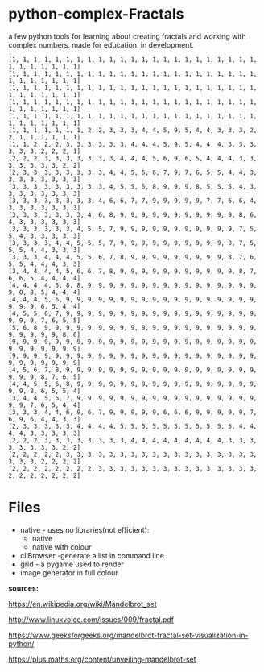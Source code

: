 # python-complex-Fractals
a few python tools for learning about creating fractals and working with complex numbers.
made for education.
in development.

```
[1, 1, 1, 1, 1, 1, 1, 1, 1, 1, 1, 1, 1, 1, 1, 1, 1, 1, 1, 1, 1, 1, 1, 1, 1, 1, 1, 1, 1, 1]
[1, 1, 1, 1, 1, 1, 1, 1, 1, 1, 1, 1, 1, 1, 1, 1, 1, 1, 1, 1, 1, 1, 1, 1, 1, 1, 1, 1, 1, 1]
[1, 1, 1, 1, 1, 1, 1, 1, 1, 1, 1, 1, 1, 1, 1, 1, 1, 1, 1, 1, 1, 1, 1, 1, 1, 1, 1, 1, 1, 1]
[1, 1, 1, 1, 1, 1, 1, 1, 1, 1, 1, 1, 1, 1, 1, 1, 1, 1, 1, 1, 1, 1, 1, 1, 1, 1, 1, 1, 1, 1]
[1, 1, 1, 1, 1, 1, 1, 1, 1, 1, 1, 1, 1, 1, 1, 1, 1, 1, 1, 1, 1, 1, 1, 1, 1, 1, 1, 1, 1, 1]
[1, 1, 1, 1, 1, 1, 1, 2, 2, 3, 3, 3, 4, 4, 5, 9, 5, 4, 4, 3, 3, 3, 2, 2, 1, 1, 1, 1, 1, 1]
[1, 1, 2, 2, 2, 3, 3, 3, 3, 3, 3, 4, 4, 4, 5, 9, 5, 4, 4, 4, 3, 3, 3, 3, 3, 3, 2, 2, 2, 1]
[2, 2, 2, 3, 3, 3, 3, 3, 3, 3, 4, 4, 4, 5, 6, 9, 6, 5, 4, 4, 4, 3, 3, 3, 3, 3, 3, 3, 2, 2]
[2, 3, 3, 3, 3, 3, 3, 3, 3, 4, 4, 5, 5, 6, 7, 9, 7, 6, 5, 5, 4, 4, 3, 3, 3, 3, 3, 3, 3, 3]
[3, 3, 3, 3, 3, 3, 3, 3, 3, 4, 5, 5, 5, 8, 9, 9, 9, 8, 5, 5, 5, 4, 3, 3, 3, 3, 3, 3, 3, 3]
[3, 3, 3, 3, 3, 3, 3, 3, 4, 6, 6, 7, 7, 9, 9, 9, 9, 9, 7, 7, 6, 6, 4, 3, 3, 3, 3, 3, 3, 3]
[3, 3, 3, 3, 3, 3, 3, 4, 6, 8, 9, 9, 9, 9, 9, 9, 9, 9, 9, 9, 9, 8, 6, 4, 3, 3, 3, 3, 3, 3]
[3, 3, 3, 3, 3, 3, 4, 5, 5, 7, 9, 9, 9, 9, 9, 9, 9, 9, 9, 9, 9, 7, 5, 5, 4, 3, 3, 3, 3, 3]
[3, 3, 3, 3, 4, 4, 5, 5, 5, 7, 9, 9, 9, 9, 9, 9, 9, 9, 9, 9, 9, 7, 5, 5, 5, 4, 4, 3, 3, 3]
[3, 3, 3, 4, 4, 4, 5, 5, 6, 7, 8, 9, 9, 9, 9, 9, 9, 9, 9, 9, 8, 7, 6, 5, 5, 4, 4, 4, 3, 3]
[3, 4, 4, 4, 4, 5, 6, 6, 7, 8, 9, 9, 9, 9, 9, 9, 9, 9, 9, 9, 9, 8, 7, 6, 6, 5, 4, 4, 4, 4]
[4, 4, 4, 4, 5, 8, 8, 9, 9, 9, 9, 9, 9, 9, 9, 9, 9, 9, 9, 9, 9, 9, 9, 9, 8, 8, 5, 4, 4, 4]
[4, 4, 4, 5, 6, 9, 9, 9, 9, 9, 9, 9, 9, 9, 9, 9, 9, 9, 9, 9, 9, 9, 9, 9, 9, 9, 6, 5, 4, 4]
[4, 5, 5, 6, 7, 9, 9, 9, 9, 9, 9, 9, 9, 9, 9, 9, 9, 9, 9, 9, 9, 9, 9, 9, 9, 9, 7, 6, 5, 5]
[5, 6, 8, 9, 9, 9, 9, 9, 9, 9, 9, 9, 9, 9, 9, 9, 9, 9, 9, 9, 9, 9, 9, 9, 9, 9, 9, 9, 8, 6]
[9, 9, 9, 9, 9, 9, 9, 9, 9, 9, 9, 9, 9, 9, 9, 9, 9, 9, 9, 9, 9, 9, 9, 9, 9, 9, 9, 9, 9, 9]
[9, 9, 9, 9, 9, 9, 9, 9, 9, 9, 9, 9, 9, 9, 9, 9, 9, 9, 9, 9, 9, 9, 9, 9, 9, 9, 9, 9, 9, 9]
[4, 5, 6, 7, 8, 9, 9, 9, 9, 9, 9, 9, 9, 9, 9, 9, 9, 9, 9, 9, 9, 9, 9, 9, 9, 9, 8, 7, 6, 5]
[4, 4, 5, 5, 6, 8, 9, 9, 9, 9, 9, 9, 9, 9, 9, 9, 9, 9, 9, 9, 9, 9, 9, 9, 9, 8, 6, 5, 5, 4]
[3, 4, 4, 5, 6, 7, 9, 9, 9, 9, 9, 9, 9, 9, 9, 9, 9, 9, 9, 9, 9, 9, 9, 9, 9, 7, 6, 5, 4, 4]
[3, 3, 3, 4, 4, 6, 9, 6, 7, 9, 9, 9, 9, 9, 6, 6, 6, 9, 9, 9, 9, 9, 7, 6, 9, 6, 4, 4, 3, 3]
[2, 3, 3, 3, 3, 3, 4, 4, 4, 4, 5, 5, 5, 5, 5, 5, 5, 5, 5, 5, 5, 4, 4, 4, 4, 3, 3, 3, 3, 3]
[2, 2, 2, 3, 3, 3, 3, 3, 3, 3, 3, 4, 4, 4, 4, 4, 4, 4, 4, 4, 3, 3, 3, 3, 3, 3, 3, 3, 2, 2]
[2, 2, 2, 2, 2, 3, 3, 3, 3, 3, 3, 3, 3, 3, 3, 3, 3, 3, 3, 3, 3, 3, 3, 3, 3, 3, 2, 2, 2, 2]
[2, 2, 2, 2, 2, 2, 2, 2, 3, 3, 3, 3, 3, 3, 3, 3, 3, 3, 3, 3, 3, 3, 3, 2, 2, 2, 2, 2, 2, 2]

```
# Files
- native - uses no libraries(not efficient):
  - native
  - native with colour
- cliBrowser -generate a list in command line
- grid - a pygame used to render
- image generator in full colour

__sources:__

https://en.wikipedia.org/wiki/Mandelbrot_set

http://www.linuxvoice.com/issues/009/fractal.pdf

https://www.geeksforgeeks.org/mandelbrot-fractal-set-visualization-in-python/

https://plus.maths.org/content/unveiling-mandelbrot-set
